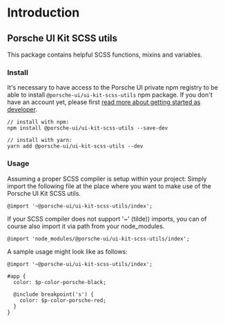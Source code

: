 # Introduction

## Porsche UI Kit SCSS utils

This package contains helpful SCSS functions, mixins and variables.

### Install
It's necessary to have access to the Porsche UI private npm registry to be able to install `@porsche-ui/ui-kit-scss-utils` npm package. If you don't have an account yet, please first [read more about getting started as developer](#/web/getting-started/start-coding).
```
// install with npm:
npm install @porsche-ui/ui-kit-scss-utils --save-dev

// install with yarn:
yarn add @porsche-ui/ui-kit-scss-utils --dev
```

### Usage

Assuming a proper SCSS compiler is setup within your project: Simply import the following file 
at the place where you want to make use of the Porsche UI Kit SCSS utils.

```
@import '~@porsche-ui/ui-kit-scss-utils/index';
```

If your SCSS compiler does not support '~' (tilde)) imports, you can of course also import it via
path from your node_modules.

```
@import 'node_modules/@porsche-ui/ui-kit-scss-utils/index';
```

A sample usage might look like as follows:

```
@import '~@porsche-ui/ui-kit-scss-utils/index';

#app {
  color: $p-color-porsche-black;
  
  @include breakpoint('s') {
    color: $p-color-porsche-red;
  }
}
```